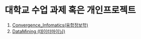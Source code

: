 # 대학교 수업 과제 혹은 개인프로젝트

1. [Convergence_Infomatics(융합정보학)](./Convergence_Infomatics)
1. [DataMining (데이터마이닝)](./DataMining)
